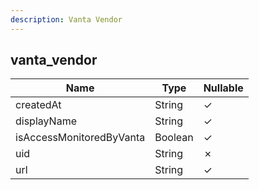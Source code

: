 ```yaml
---
description: Vanta Vendor
---
```

vanta_vendor
------------

| **Name**                 | **Type** | **Nullable** |
| ------------------------ | -------- | ------------ |
| createdAt                | String   | &check;      |
| displayName              | String   | &check;      |
| isAccessMonitoredByVanta | Boolean  | &check;      |
| uid                      | String   | &cross;      |
| url                      | String   | &check;      |
